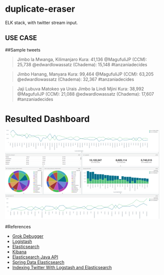 # duplicate-eraser
ELK stack, with twitter stream input.

## USE CASE

##Sample tweets 
>Jimbo la Mwanga, Kilimanjaro Kura: 41,136 @MagufuliJP (CCM):  25,738 @edwardlowassatz (Chadema): 15,148 #tanzaniadecides

>Jimbo Hanang, Manyara Kura: 99,464 @MagufuliJP (CCM):  63,205 @edwardlowassatz (Chadema): 32,367 #tanzaniadecides

>Jaji Lubuva Matokeo ya Urais Jimbo la Lindi Mjini Kura: 38,992 @MagufuliJP (CCM): 21,088 @edwardlowassatz (Chadema): 17,607 #tanzaniadecides


# Resulted Dashboard
![screenshot](dashboard-screenshot.png)

#References
- [Grok Debugger](https://grokdebug.herokuapp.com/) 
- [Logistash](https://www.elastic.co/products/logstash)
- [Elasticsearch](https://www.elastic.co/products/elasticsearch)
- [Kibana](https://www.elastic.co/products/kibana)
- [Elasticsearch Java API](https://www.elastic.co/guide/en/elasticsearch/client/java-api/current/index.html)
- [Spring Data Elasticsearch](https://github.com/spring-projects/spring-data-elasticsearch)
- [Indexing Twitter With Logstash and Elasticsearch](http://david.pilato.fr/blog/2015/06/01/indexing-twitter-with-logstash-and-elasticsearch/)